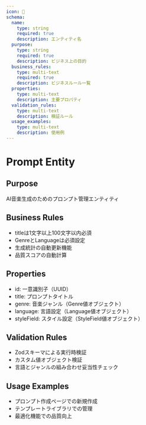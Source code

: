 ```yaml
---
icon: 🎵
schema:
  name:
    type: string
    required: true
    description: エンティティ名
  purpose:
    type: string
    required: true
    description: ビジネス上の目的
  business_rules:
    type: multi-text
    required: true
    description: ビジネスルール一覧
  properties:
    type: multi-text
    description: 主要プロパティ
  validation_rules:
    type: multi-text
    description: 検証ルール
  usage_examples:
    type: multi-text
    description: 使用例
---
```


# Prompt Entity

## Purpose
AI音楽生成のためのプロンプト管理エンティティ

## Business Rules
- titleは1文字以上100文字以内必須
- GenreとLanguageは必須設定
- 生成統計の自動更新機能
- 品質スコアの自動計算

## Properties
- id: 一意識別子（UUID）
- title: プロンプトタイトル
- genre: 音楽ジャンル（Genre値オブジェクト）
- language: 言語設定（Language値オブジェクト）
- styleField: スタイル設定（StyleField値オブジェクト）

## Validation Rules
- Zodスキーマによる実行時検証
- カスタム値オブジェクト検証
- 言語とジャンルの組み合わせ妥当性チェック

## Usage Examples
- プロンプト作成ページでの新規作成
- テンプレートライブラリでの管理
- 最適化機能での品質向上
```
